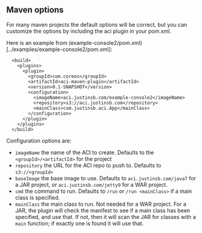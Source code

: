 ## Maven options

For many maven projects the default options will be correct, but you can customize the options by
including the aci plugin in your pom.xml.

Here is an example from (example-console2/pom.xml)[../examples/example-console2/pom.xml]:

```
  <build>
    <plugins>
      <plugin>
        <groupId>com.coreos</groupId>
        <artifactId>aci-maven-plugin</artifactId>
        <version>0.1-SNAPSHOT</version>
        <configuration>
          <imageName>aci.justinsb.com/example-console2</imageName>
          <repository>s3://aci.justinsb.com</repository>
          <mainClass>com.justinsb.aci.App</mainClass>
        </configuration>
      </plugin>
    </plugins>
  </build>
```


Configuration options are:

* `imageName` the name of the ACI to create.  Defaults to the `<groupId>/<artifactId>` for the project
* `repository` the URL for the ACI repo to push to.  Defaults to `s3://<groupId>`
* `baseImage` the base image to use.  Defaults to `aci.justinsb.com/java7` for a JAR project,
or `aci.justinsb.com/jetty9` for a WAR project.
* `cmd` the command to run.  Defaults to `/run` or `/run <mainClass>` if a main class is specified.
* `mainClass` the main class to run.  Not needed for a WAR project.  For a JAR, the plugin will
check the manifest to see if a main class has been specified, and use that.  If not, then it will
scan the JAR for classes with a `main` function; if exactly one is found it will use that.
